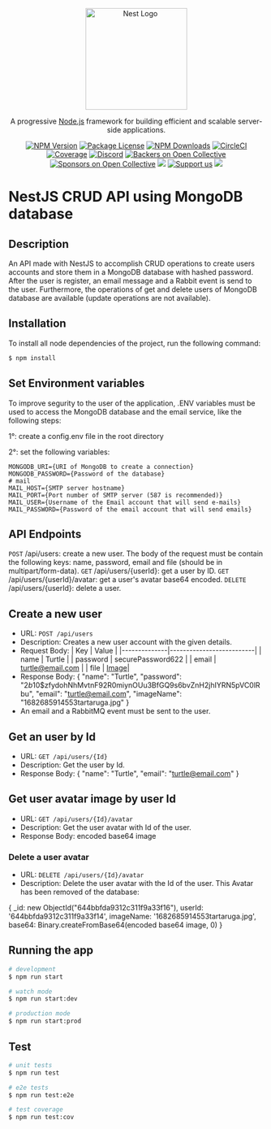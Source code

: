 <p align="center">
  <a href="http://nestjs.com/" target="blank"><img src="https://nestjs.com/img/logo-small.svg" width="200" alt="Nest Logo" /></a>
</p>

[circleci-image]: https://img.shields.io/circleci/build/github/nestjs/nest/master?token=abc123def456
[circleci-url]: https://circleci.com/gh/nestjs/nest

  <p align="center">A progressive <a href="http://nodejs.org" target="_blank">Node.js</a> framework for building efficient and scalable server-side applications.</p>
    <p align="center">
<a href="https://www.npmjs.com/~nestjscore" target="_blank"><img src="https://img.shields.io/npm/v/@nestjs/core.svg" alt="NPM Version" /></a>
<a href="https://www.npmjs.com/~nestjscore" target="_blank"><img src="https://img.shields.io/npm/l/@nestjs/core.svg" alt="Package License" /></a>
<a href="https://www.npmjs.com/~nestjscore" target="_blank"><img src="https://img.shields.io/npm/dm/@nestjs/common.svg" alt="NPM Downloads" /></a>
<a href="https://circleci.com/gh/nestjs/nest" target="_blank"><img src="https://img.shields.io/circleci/build/github/nestjs/nest/master" alt="CircleCI" /></a>
<a href="https://coveralls.io/github/nestjs/nest?branch=master" target="_blank"><img src="https://coveralls.io/repos/github/nestjs/nest/badge.svg?branch=master#9" alt="Coverage" /></a>
<a href="https://discord.gg/G7Qnnhy" target="_blank"><img src="https://img.shields.io/badge/discord-online-brightgreen.svg" alt="Discord"/></a>
<a href="https://opencollective.com/nest#backer" target="_blank"><img src="https://opencollective.com/nest/backers/badge.svg" alt="Backers on Open Collective" /></a>
<a href="https://opencollective.com/nest#sponsor" target="_blank"><img src="https://opencollective.com/nest/sponsors/badge.svg" alt="Sponsors on Open Collective" /></a>
  <a href="https://paypal.me/kamilmysliwiec" target="_blank"><img src="https://img.shields.io/badge/Donate-PayPal-ff3f59.svg"/></a>
    <a href="https://opencollective.com/nest#sponsor"  target="_blank"><img src="https://img.shields.io/badge/Support%20us-Open%20Collective-41B883.svg" alt="Support us"></a>
  <a href="https://twitter.com/nestframework" target="_blank"><img src="https://img.shields.io/twitter/follow/nestframework.svg?style=social&label=Follow"></a>
</p>
  <!--[![Backers on Open Collective](https://opencollective.com/nest/backers/badge.svg)](https://opencollective.com/nest#backer)
  [![Sponsors on Open Collective](https://opencollective.com/nest/sponsors/badge.svg)](https://opencollective.com/nest#sponsor)-->
  
# NestJS CRUD API using MongoDB database 

## Description

An API made with NestJS to accomplish CRUD operations to create users accounts and store them in a MongoDB database with hashed password. After the user is register, an email message and a Rabbit event is send to the user. Furthermore, the operations of get and delete users of MongoDB database are available (update operations are not available).

## Installation

To install all node dependencies of the project, run the following command:

```bash
$ npm install
```

## Set Environment variables

To improve segurity to the user of the application, .ENV variables must be used to access the MongoDB database and the email service, like the following steps:

1°: create a config.env file in the root directory

2°: set the following variables:
```
MONGODB_URI={URI of MongoDB to create a connection}
MONGODB_PASSWORD={Password of the database}
# mail
MAIL_HOST={SMTP server hostname}
MAIL_PORT={Port number of SMTP server (587 is recommended)}
MAIL_USER={Username of the Email account that will send e-mails}
MAIL_PASSWORD={Password of the email account that will send emails}

```

## API Endpoints

```POST``` /api/users: create a new user. The body of the request must be contain the following keys: name, password, email and file (should be in multipart/form-data).
```GET``` /api/users/{userId}: get a user by ID.
```GET``` /api/users/{userId}/avatar: get a user's avatar base64 encoded.
```DELETE``` /api/users/{userId}: delete a user.

## Create a new user
- URL: `POST /api/users`
- Description: Creates a new user account with the given details.
- Request Body:
  | Key | Value |
  |--------------|--------------------------|
  | name | Turtle |
  | password | securePassword622 |
  | email | turtle@email.com |
  | file | [Image](https://f.i.uol.com.br/fotografia/2022/10/27/1666892737635ac3c11d0f7_1666892737_3x2_md.jpg)|
- Response Body:
{
    "name": "Turtle",
    "password": "$2b$10$zfydohNhMvtnF92R0miynOUu3BfGQ9s6bvZnH2jhIYRN5pVC0lRbu",
    "email": "turtle@email.com",
    "imageName": "1682685914553tartaruga.jpg"
}
- An email and a RabbitMQ event must be sent to the user.
  
## Get an user by Id
- URL: `GET /api/users/{Id}`
- Description: Get the user by Id.
- Response Body:
{
    "name": "Turtle",
    "email": "turtle@email.com"
}

## Get user avatar image by user Id

- URL: `GET /api/users/{Id}/avatar`
- Description: Get the user avatar with Id of the user.
- Response Body: encoded base64 image

### Delete a user avatar

- URL: `DELETE /api/users/{Id}/avatar`
- Description: Delete the user avatar with the Id of the user.
This Avatar has been removed of the database:

{
  _id: new ObjectId("644bbfda9312c311f9a33f16"),
  userId: '644bbfda9312c311f9a33f14',
  imageName: '1682685914553tartaruga.jpg',
  base64: 
  Binary.createFromBase64(encoded base64 image, 0)
}

## Running the app

```bash
# development
$ npm run start

# watch mode
$ npm run start:dev

# production mode
$ npm run start:prod
```

## Test

```bash
# unit tests
$ npm run test

# e2e tests
$ npm run test:e2e

# test coverage
$ npm run test:cov
```
